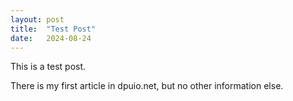 ```yaml
---
layout: post
title:  "Test Post"
date:   2024-08-24
---
```


<p class="intro"><span class="dropcap">T</span>his is a test post.</p>

There is my first article in dpuio.net, but no other information else.

